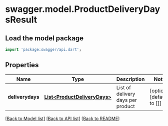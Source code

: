 # swagger.model.ProductDeliveryDaysResult

## Load the model package
```dart
import 'package:swagger/api.dart';
```

## Properties
Name | Type | Description | Notes
------------ | ------------- | ------------- | -------------
**deliverydays** | [**List&lt;ProductDeliveryDays&gt;**](ProductDeliveryDays.md) | List of delivery days per product | [optional] [default to []]

[[Back to Model list]](../README.md#documentation-for-models) [[Back to API list]](../README.md#documentation-for-api-endpoints) [[Back to README]](../README.md)


